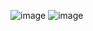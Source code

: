 ![image](https://github.com/Rahul-chaurasiya/Leetcode-Practice-Problem/assets/77222540/f48d4aa1-a7c2-43c6-b630-d7038dbf55d8)
![image](https://github.com/Rahul-chaurasiya/Leetcode-Practice-Problem/assets/77222540/9e1c2a76-605f-48a1-b50f-7803d18773ce)
